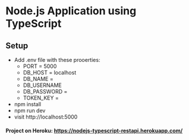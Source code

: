 # Node.js Application using TypeScript

## Setup
* Add .env file with these prooerties:
  * PORT = 5000
  * DB_HOST = localhost
  * DB_NAME = <database name>
  * DB_USERNAME <database user>
  * DB_PASSWORD = <database password>
  * TOKEN_KEY = <secret key>
* npm install
* npm run dev
* visit http://localhost:5000
#### Project on Heroku: https://nodejs-typescript-restapi.herokuapp.com/
